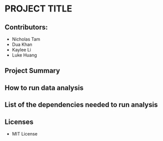 # PROJECT TITLE

## Contributors:
- Nicholas Tam
- Dua Khan
- Kaylee Li
- Luke Huang

## Project Summary

## How to run data analysis 

## List of the dependencies needed to run analysis 

## Licenses
- MIT License
